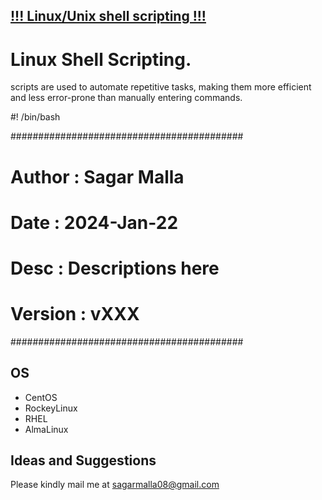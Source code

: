## [!!! Linux/Unix shell scripting !!!](https://github.com/UnstopableSafar08?tab=repositories)
# Linux Shell Scripting.
scripts are used to automate repetitive tasks, making them more efficient and less error-prone than manually entering commands.

#! /bin/bash

##########################################
# Author : Sagar Malla
# Date : 2024-Jan-22
# Desc : Descriptions here
# Version : vXXX
##########################################

## OS
* CentOS
* RockeyLinux
* RHEL
* AlmaLinux

<!-- ## Screenshots

### Login
![alt login](https://github.com/teguhrianto/Responsive-Mikrotik-Template/raw/master/screenshot/login.png) -->

## Ideas and Suggestions
Please kindly mail me at [sagarmalla08@gmail.com](mailto:sagarmalla08@gmail.com])
